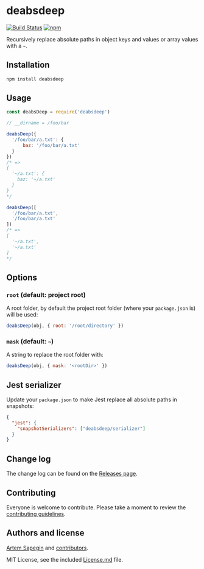 # deabsdeep

[![Build Status](https://travis-ci.org/sapegin/deabsdeep.svg)](https://travis-ci.org/sapegin/deabsdeep)
[![npm](https://img.shields.io/npm/v/deabsdeep.svg)](https://www.npmjs.com/package/deabsdeep)

Recursively replace absolute paths in object keys and values or array values with a `~`.

## Installation

```bash
npm install deabsdeep
```

## Usage

```js
const deabsDeep = require('deabsdeep')

// __dirname = /foo/bar

deabsDeep({
  '/foo/bar/a.txt': {
      baz: '/foo/bar/a.txt'
  }
})
/* =>
{
  '~/a.txt': {
    baz: '~/a.txt'
  }
}
*/

deabsDeep([
  '/foo/bar/a.txt',
  '/foo/bar/a.txt'
])
/* =>
[
  '~/a.txt',
  '~/a.txt'
]
*/
```

## Options

### `root` (default: project root)

A root folder, by default the project root folder (where your `package.json` is) will be used:

```js
deabsDeep(obj, { root: '/root/directory' })
```

### `mask` (default: `~`)

A string to replace the root folder with:

```js
deabsDeep(obj, { mask: '<rootDir>' })
```

## Jest serializer

Update your `package.json` to make Jest replace all absolute paths in snapshots:

```json
{
  "jest": {
    "snapshotSerializers": ["deabsdeep/serializer"]
  }
}
```

## Change log

The change log can be found on the [Releases page](https://github.com/sapegin/deabsdeep/releases).

## Contributing

Everyone is welcome to contribute. Please take a moment to review the [contributing guidelines](Contributing.md).

## Authors and license

[Artem Sapegin](http://sapegin.me) and [contributors](https://github.com/sapegin/deabsdeep/graphs/contributors).

MIT License, see the included [License.md](License.md) file.
